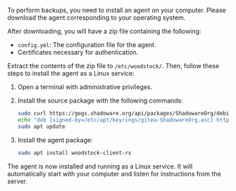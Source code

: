 To perform backups, you need to install an agent on your computer. Please download the agent
corresponding to your operating system.

After downloading, you will have a zip file containing the following:

* `config.yml`: The configuration file for the agent.
* Certificates necessary for authentication.

Extract the contents of the zip file to `/etc/woodstock/`. Then, follow these steps to install the agent as a Linux service:

1. Open a terminal with administrative privileges.
2. Install the source package with the following commands:

    ```bash
    sudo curl https://gogs.shadoware.org/api/packages/ShadowareOrg/debian/repository.key -o /etc/apt/keyrings/gitea-ShadowareOrg.asc
    echo "deb [signed-by=/etc/apt/keyrings/gitea-ShadowareOrg.asc] https://gogs.shadoware.org/api/packages/ShadowareOrg/debian bookworm main" | sudo tee -a /etc/apt/sources.list.d/gitea-shadowareorg.list
    sudo apt update
    ```

3. Install the agent package:

    ```bash
    sudo apt install woodstock-client-rs
    ```

The agent is now installed and running as a Linux service. It will automatically start with your
computer and listen for instructions from the server.
